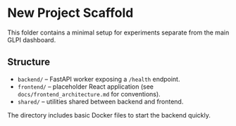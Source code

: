 # New Project Scaffold

This folder contains a minimal setup for experiments separate from the main GLPI dashboard.

## Structure

- `backend/` – FastAPI worker exposing a `/health` endpoint.
- `frontend/` – placeholder React application (see `docs/frontend_architecture.md` for conventions).
- `shared/` – utilities shared between backend and frontend.

The directory includes basic Docker files to start the backend quickly.

